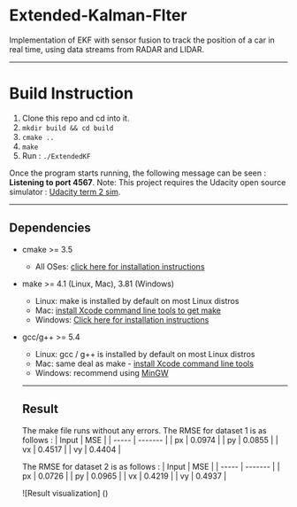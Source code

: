 # Extended-Kalman-Flter
Implementation of EKF with sensor fusion to track the position of a car in real time, using data streams from RADAR and LIDAR.

---

# Build Instruction
1. Clone this repo and cd into it.
2. `mkdir build && cd build`
3. `cmake ..` 
4. `make`
5. Run : `./ExtendedKF`

Once the program starts running, the following message can be seen : **Listening to port 4567**.
Note: This project requires the Udacity open source simulator : [Udacity term 2 sim](https://github.com/udacity/self-driving-car-sim/releases/tag/v1.45).

---

## Dependencies

* cmake >= 3.5
  * All OSes: [click here for installation instructions](https://cmake.org/install/)
* make >= 4.1 (Linux, Mac), 3.81 (Windows)
  * Linux: make is installed by default on most Linux distros
  * Mac: [install Xcode command line tools to get make](https://developer.apple.com/xcode/features/)
  * Windows: [Click here for installation instructions](http://gnuwin32.sourceforge.net/packages/make.htm)
* gcc/g++ >= 5.4
  * Linux: gcc / g++ is installed by default on most Linux distros
  * Mac: same deal as make - [install Xcode command line tools](https://developer.apple.com/xcode/features/)
  * Windows: recommend using [MinGW](http://www.mingw.org/)
  
  ---
  
  ## Result
  The make file runs without any errors.
  The RMSE for dataset 1 is as follows :
  | Input |   MSE   |
  | ----- | ------- |
  |  px   | 0.0974  |
  |  py   | 0.0855  |
  |  vx   | 0.4517  |
  |  vy   | 0.4404  |
  
  The RMSE for dataset 2 is as follows :
  | Input |   MSE   |
  | ----- | ------- |
  |  px   | 0.0726  |
  |  py   | 0.0965  |
  |  vx   | 0.4219  |
  |  vy   | 0.4937  |
    
  ![Result visualization] ()

  
